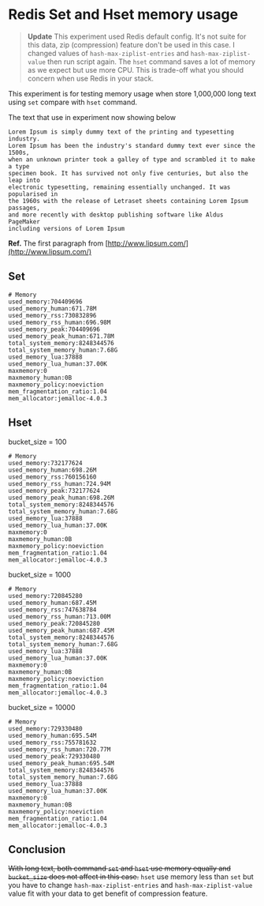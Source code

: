 Redis Set and Hset memory usage
====

> **Update** This experiment used Redis default config. It's not suite for this data, 
zip (compression) feature don't be used in this case. I changed values of `hash-max-ziplist-entries` 
and `hash-max-ziplist-value` then run script again. The `hset` command saves a lot of 
memory as we expect but use more CPU. This is trade-off what you should concern when 
use Redis in your stack.

This experiment is for testing memory usage when  store 1,000,000 long text
using `set` compare with `hset` command.

The text that use in experiment now showing below

```
Lorem Ipsum is simply dummy text of the printing and typesetting industry.
Lorem Ipsum has been the industry's standard dummy text ever since the 1500s,
when an unknown printer took a galley of type and scrambled it to make a type
specimen book. It has survived not only five centuries, but also the leap into
electronic typesetting, remaining essentially unchanged. It was popularised in
the 1960s with the release of Letraset sheets containing Lorem Ipsum passages,
and more recently with desktop publishing software like Aldus PageMaker
including versions of Lorem Ipsum
```

**Ref.** The first paragraph from [http://www.lipsum.com/](http://www.lipsum.com/)

## Set

```
# Memory
used_memory:704409696
used_memory_human:671.78M
used_memory_rss:730832896
used_memory_rss_human:696.98M
used_memory_peak:704409696
used_memory_peak_human:671.78M
total_system_memory:8248344576
total_system_memory_human:7.68G
used_memory_lua:37888
used_memory_lua_human:37.00K
maxmemory:0
maxmemory_human:0B
maxmemory_policy:noeviction
mem_fragmentation_ratio:1.04
mem_allocator:jemalloc-4.0.3
```

## Hset

bucket_size = 100

```
# Memory
used_memory:732177624
used_memory_human:698.26M
used_memory_rss:760156160
used_memory_rss_human:724.94M
used_memory_peak:732177624
used_memory_peak_human:698.26M
total_system_memory:8248344576
total_system_memory_human:7.68G
used_memory_lua:37888
used_memory_lua_human:37.00K
maxmemory:0
maxmemory_human:0B
maxmemory_policy:noeviction
mem_fragmentation_ratio:1.04
mem_allocator:jemalloc-4.0.3
```

bucket_size = 1000

```
# Memory
used_memory:720845280
used_memory_human:687.45M
used_memory_rss:747638784
used_memory_rss_human:713.00M
used_memory_peak:720845280
used_memory_peak_human:687.45M
total_system_memory:8248344576
total_system_memory_human:7.68G
used_memory_lua:37888
used_memory_lua_human:37.00K
maxmemory:0
maxmemory_human:0B
maxmemory_policy:noeviction
mem_fragmentation_ratio:1.04
mem_allocator:jemalloc-4.0.3
```

bucket_size = 10000

```
# Memory
used_memory:729330480
used_memory_human:695.54M
used_memory_rss:755781632
used_memory_rss_human:720.77M
used_memory_peak:729330480
used_memory_peak_human:695.54M
total_system_memory:8248344576
total_system_memory_human:7.68G
used_memory_lua:37888
used_memory_lua_human:37.00K
maxmemory:0
maxmemory_human:0B
maxmemory_policy:noeviction
mem_fragmentation_ratio:1.04
mem_allocator:jemalloc-4.0.3
```

## Conclusion

~~With long text, both command `set` and `hset` use memory equally and `bucket_size`
does not affect in this case.~~ `hset` use memory less than `set` but you have to change 
`hash-max-ziplist-entries` and `hash-max-ziplist-value` value fit with your data to get
benefit of compression feature.
